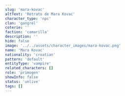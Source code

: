 ```yaml
---
slug: 'mara-kovac'
altText: 'Retrato de Mara Kovac'
character_type: 'npc'
clan: 'gangrel'
coterie: ''
faction: 'camarilla'
description: ''
hide: false
image: '../../assets/character_images/mara-kovac.png'
name: 'Mara Kovac'
nationality: 'croatian'
pattern: 'default'
entityType: 'vampire'
related_characters: []
role: 'primogen'
showInfo: false
status: 'unlive'
tags: []
---
```

